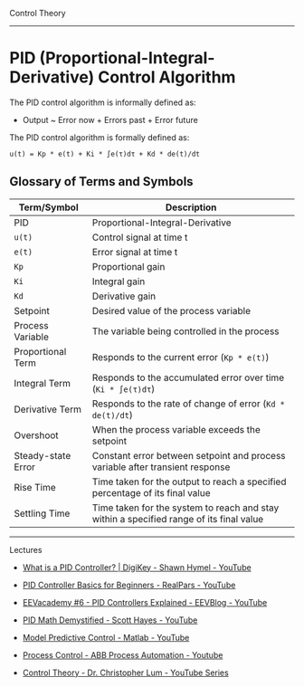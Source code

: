 Control Theory

- - - -

# PID (Proportional-Integral-Derivative) Control Algorithm

The PID control algorithm is informally defined as:

 * Output ~ Error now + Errors past + Error future

The PID control algorithm is formally defined as:

```
u(t) = Kp * e(t) + Ki * ∫e(τ)dτ + Kd * de(t)/dt
```

## Glossary of Terms and Symbols

| Term/Symbol | Description |
|-------------|-------------|
| PID | Proportional-Integral-Derivative |
| `u(t)` | Control signal at time t |
| `e(t)` | Error signal at time t |
| `Kp` | Proportional gain |
| `Ki` | Integral gain |
| `Kd` | Derivative gain |
| Setpoint | Desired value of the process variable |
| Process Variable | The variable being controlled in the process |
| Proportional Term | Responds to the current error (`Kp * e(t)`) |
| Integral Term | Responds to the accumulated error over time (`Ki * ∫e(τ)dτ`) |
| Derivative Term | Responds to the rate of change of error (`Kd * de(t)/dt`) |
| Overshoot | When the process variable exceeds the setpoint |
| Steady-state Error | Constant error between setpoint and process variable after transient response |
| Rise Time | Time taken for the output to reach a specified percentage of its final value |
| Settling Time | Time taken for the system to reach and stay within a specified range of its final value |

- - - -
Lectures

* [What is a PID Controller? | DigiKey - Shawn Hymel - YouTube](https://youtu.be/tFVAaUcOm4I?si=Z2U_stCSXwVZDC8v)

* [PID Controller Basics for Beginners - RealPars - YouTube](https://youtube.com/playlist?list=PLln3BHg93SQ_Ejn6godXbxromegXSMYOl&si=V3rPZRMiMtk2jlkb)

* [EEVacademy #6 - PID Controllers Explained - EEVBlog - YouTube](https://youtu.be/VVOi2dbtxC0?si=TrsaRtYvVDxNWW4A)

* [PID Math Demystified - Scott Hayes - YouTube](https://youtu.be/JEpWlTl95Tw?si=-HeIVarZ4614TvjI)

* [Model Predictive Control - Matlab - YouTube](https://youtu.be/8U0xiOkDcmw?si=tfA0yJ7HnTFaHZUB)

* [Process Control - ABB Process Automation - Youtube](https://youtube.com/playlist?list=PLOgEb39vsYlu2WFdWSe5kvOtmJyC-ew2e&si=sVZRDJyVjkxGjApu)

* [Control Theory - Dr. Christopher Lum - YouTube Series](https://youtube.com/playlist?list=PLxdnSsBqCrrF9KOQRB9ByfB0EUMwnLO9o&si=YD9heLwmICGmtP7i)
